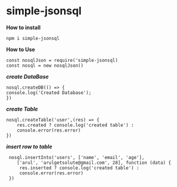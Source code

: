 # simple-jsonsql

**How to install**

    npm i simple-jsonsql

**How to Use**

    const nosqlJson = require('simple-jsonsql)
    const nosql = new nosqlJson() 
    
**_create DataBase_**

    nosql.createDB(() => {
    console.log('Created Database');
    })


**_create Table_**

    nosql.createTable('user',(res) => {
        res.created ? console.log('created table') : 
        console.error(res.error)
    })

**_insert row to table_**

     nosql.insertInto('users', ['name', 'email', 'age'],  
        ['arul', 'arulgetsolute@gmail.com', 28], function (data) {
         res.inserted ? console.log('created table') : 
         console.error(res.error)
     })


